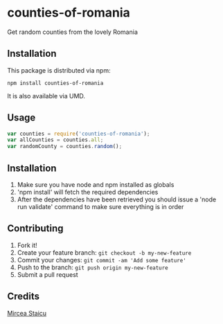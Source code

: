 # counties-of-romania

Get random counties from the lovely Romania

## Installation

This package is distributed via npm:

```npm install counties-of-romania```

It is also available via UMD.

## Usage

```javascript
var counties = require('counties-of-romania');
var allCounties = counties.all;
var randomCounty = counties.random();
```

## Installation

1. Make sure you have node and npm installed as globals
2. 'npm install' will fetch the required dependencies
3. After the dependencies have been retrieved you should issue a 'node run validate' command to make sure everything is in order

## Contributing

1. Fork it!
2. Create your feature branch: `git checkout -b my-new-feature`
3. Commit your changes: `git commit -am 'Add some feature'`
4. Push to the branch: `git push origin my-new-feature`
5. Submit a pull request

## Credits

[Mircea Staicu](http://github.com/mstaicu)
